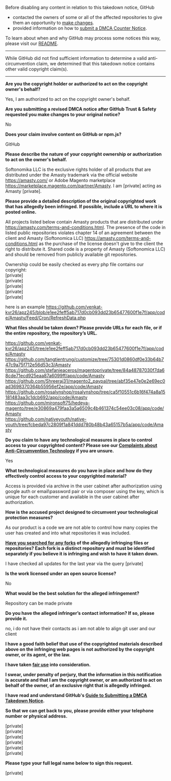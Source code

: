 Before disabling any content in relation to this takedown notice, GitHub
- contacted the owners of some or all of the affected repositories to give them an opportunity to [make changes](https://docs.github.com/en/github/site-policy/dmca-takedown-policy#a-how-does-this-actually-work).
- provided information on how to [submit a DMCA Counter Notice](https://docs.github.com/en/articles/guide-to-submitting-a-dmca-counter-notice).

To learn about when and why GitHub may process some notices this way, please visit our [README](https://github.com/github/dmca/blob/master/README.md#anatomy-of-a-takedown-notice).

---

While GitHub did not find sufficient information to determine a valid anti-circumvention claim, we determined that this takedown notice contains other valid copyright claim(s).

---


**Are you the copyright holder or authorized to act on the copyright owner's behalf?**

Yes, I am authorized to act on the copyright owner's behalf.

**Are you submitting a revised DMCA notice after GitHub Trust & Safety requested you make changes to your original notice?**

No

**Does your claim involve content on GitHub or npm.js?**

GitHub

**Please describe the nature of your copyright ownership or authorization to act on the owner's behalf.**

Softonomika LLC is the exclusive rights holder of all products that are distributed under the Amasty trademark via the official website https://amasty.com/ or Adobe Magento marketplace https://marketplace.magento.com/partner/Amasty.
I am [private] acting as Amasty [private].

**Please provide a detailed description of the original copyrighted work that has allegedly been infringed. If possible, include a URL to where it is posted online.**

All projects listed below contain Amasty products that are distributed under https://amasty.com/terms-and-conditions.html. The presence of the code in listed public repositories violates chapter 14 of an agreement between the client and Amasty (Softonomica LLC) https://amasty.com/terms-and-conditions.html as the purchase of the license doesn't give to the client the right to distribute it. Shared code is a property of Amasty (Softonomica LLC) and should be removed from publicly available git repositories.

Ownership could be easily checked as every php file contains our copyright:  
[private]  
[private]  
[private]  
[private]  
[private]  

here is an example https://github.com/venkat-kvr26/apz245/blob/e1ee2feff5ab717d0cb093dd23b65477600f1e7f/app/code/Amasty/Feed/Cron/RefreshData.php

**What files should be taken down? Please provide URLs for each file, or if the entire repository, the repository’s URL.**

https://github.com/venkat-kvr26/apz245/tree/e1ee2feff5ab717d0cb093dd23b65477600f1e7f/app/code/Amasty  
https://github.com/tangtientrung/customize/tree/75301d0860df0e33b64b747c9a75f712e56d53c3/Amasty  
https://github.com/stefanieaceros/magentoprivate/tree/84a48787030f7da68cde71ecd925eaa87a6099ff/app/code/Amasty  
https://github.com/Shreeraj31/magento2_paypal/tree/abf35e47e0e2e69ec0ad3698370364b55956ef2e/app/code/Amasty  
https://github.com/rosalynshop/rosalynshop/tree/ca5f10551c6b16f474a8a15181483aa3c1dcb692/app/code/Amasty  
https://github.com/mironsoft75/hedeya-magento/tree/e30869a479faa3a5a6509c4b461374c54ee03c08/app/code/Amasty  
https://github.com/nativeyouth/native-youth/tree/fcbeda97c2809f1a841ddd780b48b43a65157b5a/app/code/Amasty

**Do you claim to have any technological measures in place to control access to your copyrighted content? Please see our <a href="https://docs.github.com/articles/guide-to-submitting-a-dmca-takedown-notice#complaints-about-anti-circumvention-technology">Complaints about Anti-Circumvention Technology</a> if you are unsure.**

Yes

**What technological measures do you have in place and how do they effectively control access to your copyrighted material?**

Access is provided via archive in the user cabinet after authorization using google auth or email\password pair or via composer using the key, which is unique for each customer and available in the user cabinet after authorization.

**How is the accused project designed to circumvent your technological protection measures?**

As our product is a code we are not able to control how many copies the user has created and into what repositories it was included.

**<a href="https://docs.github.com/articles/dmca-takedown-policy#b-what-about-forks-or-whats-a-fork">Have you searched for any forks</a> of the allegedly infringing files or repositories? Each fork is a distinct repository and must be identified separately if you believe it is infringing and wish to have it taken down.**

I have checked all updates for the last year via the query [private]

**Is the work licensed under an open source license?**

No

**What would be the best solution for the alleged infringement?**

Repository can be made private

**Do you have the alleged infringer’s contact information? If so, please provide it.**

no, i do not have their contacts as i am not able to align git user and our client

**I have a good faith belief that use of the copyrighted materials described above on the infringing web pages is not authorized by the copyright owner, or its agent, or the law.**

**I have taken <a href="https://www.lumendatabase.org/topics/22">fair use</a> into consideration.**

**I swear, under penalty of perjury, that the information in this notification is accurate and that I am the copyright owner, or am authorized to act on behalf of the owner, of an exclusive right that is allegedly infringed.**

**I have read and understand GitHub's <a href="https://docs.github.com/articles/guide-to-submitting-a-dmca-takedown-notice/">Guide to Submitting a DMCA Takedown Notice</a>.**

**So that we can get back to you, please provide either your telephone number or physical address.**

[private]  
[private]  
[private]  
[private]  
[private]  
[private]  

**Please type your full legal name below to sign this request.**

[private]  
